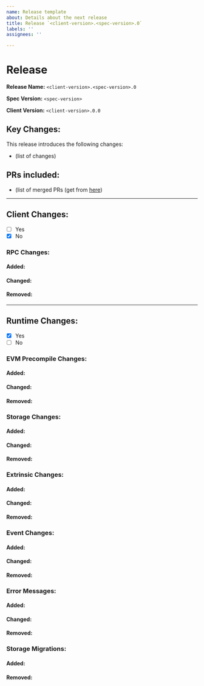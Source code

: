 ```yaml
---
name: Release template
about: Details about the next release
title: Release `<client-version>.<spec-version>.0`
labels: ''
assignees: ''

---
```


# Release

**Release Name:** `<client-version>.<spec-version>.0`

**Spec Version:** `<spec-version>`

**Client Version:** `<client-version>.0.0`

## Key Changes:

This release introduces the following changes:

- (list of changes)

## PRs included:
- (list of merged PRs (get from [here](https://github.com/futureversecom/trn-seed/pulls?q=is%3Aclosed))

---

## Client Changes:
- [ ] Yes
- [x] No

### RPC Changes:
#### Added:

#### Changed:

#### Removed:

---

## Runtime Changes:
- [x] Yes
- [ ] No

### EVM Precompile Changes:
#### Added:

#### Changed:

#### Removed:

### Storage Changes:
#### Added:

#### Changed:

#### Removed:

### Extrinsic Changes:
#### Added:

#### Changed:

#### Removed:

### Event Changes:
#### Added:

#### Changed:

#### Removed:

### Error Messages:
#### Added:

#### Changed:

#### Removed:

### Storage Migrations:
#### Added:

#### Removed:
